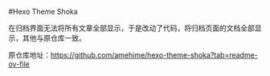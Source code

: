 #Hexo Theme Shoka

在归档界面无法将所有文章全部显示，于是改动了代码，将归档页面的文档全部显示，其他与原仓库一致。

原仓库地址：https://github.com/amehime/hexo-theme-shoka?tab=readme-ov-file
